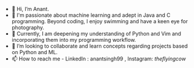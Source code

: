 - 👋 Hi, I’m Anant.
- 👀 I'm passionate about machine learning and adept in Java and C programming. Beyond coding, I enjoy swimming and have a keen eye for photography.
- 🌱 Currently, I am deepening my understanding of Python and Vim and incorporating them into my programming workflow.
- 💞️ I’m looking to collaborate and learn concepts regarding projects based on Python and ML.
- 📫 How to reach me - LinkedIn : anantsingh99 , Instagram: _theflyingcow_ 

<!---
the-flying-cow/the-flying-cow is a ✨ special ✨ repository because its `README.md` (this file) appears on your GitHub profile.
You can click the Preview link to take a look at your changes.
--->
